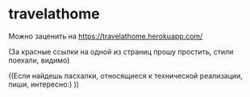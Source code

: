 # travelathome

Можно заценить на https://travelathome.herokuapp.com/

(За красные ссылки на одной из страниц прошу простить, стили поехали, видимо)

((Если найдешь пасхалки, относящиеся к технической реализации, пиши, интересно:) ))
